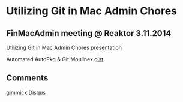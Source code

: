 Utilizing Git in Mac Admin Chores
=================================

FinMacAdmin meeting @ Reaktor 3.11.2014
---------------------------------------

Utilizing Git in Mac Admin Chores [presentation](http://bit.ly/1o3V3VY﻿)

Automated AutoPkg & Git Moulinex [gist](https://gist.github.com/jlehikoinen/d88432ec89109450f1a1)

Comments
--------

[gimmick:Disqus](trrt)
